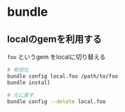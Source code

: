 # bundle

## localのgemを利用する

`foo` というgem をlocalに切り替える

```sh
# 有効化
bundle config local.foo /path/to/foo
bundle install

# 元に戻す
bundle config --delete local.foo
```
  
